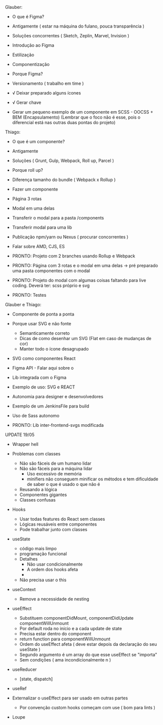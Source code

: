 Glauber:

- O que é Figma?
- Antigamente ( estar na máquina do fulano, pouca transparência )
- Soluções concorrentes ( Sketch, Zeplin, Marvel, Invision )
- Introdução ao Figma
- Estilização
- Componentização

- Porque Figma?
- Versionamento ( trabalho em time )

- √ Deixar preparado alguns ícones
- √ Gerar chave

- Gerar um pequeno exemplo de um componente em SCSS - OOCSS + BEM (Encapsulamento)
    (Lembrar que o foco não é esse, pois o diferencial está nas outras duas pontas do projeto)

Thiago:

- O que é um componente?
- Antigamente
- Soluções ( Grunt, Gulp, Webpack, Roll up, Parcel )
- Porque roll up? 
- Diferença tamanho do bundle ( Webpack x Rollup )
- Fazer um componente
- Página 3 rotas 
- Modal em uma delas
- Transferir o modal para a pasta /components
- Transferir modal para uma lib
- Publicação npm/yarn ou Nexus ( procurar concorrentes )
- Falar sobre AMD, CJS, ES

- PRONTO: Projeto com 2 branches usando Rollup e Webpack
- PRONTO: Página com 3 rotas e o modal em uma delas -> pré preparado uma pasta componentes com o modal 
- PRONTO: Projeto do modal com algumas coisas faltando para live coding. Deverá ter: scss próprio e svg 
- PRONTO: Testes

Glauber e Thiago:

- Componente de ponta a ponta
- Porque usar SVG e não fonte
  - Semanticamente correto
  - Dicas de como desenhar um SVG (Flat em caso de mudanças de cor)
  - Manter todo o ícone desagrupado
- SVG como componentes React
- Figma API - Falar aqui sobre o 
- Lib integrada com o Figma
- Exemplo de uso: SVG e REACT
- Autonomia para designer e desenvolvedores
- Exemplo de um JenkinsFile para build
- Uso de Sass autonomo

- PRONTO: Lib inter-frontend-svgs modificada

UPDATE 19/05

- Wrapper hell
- Problemas com classes
    - Não são fáceis de um humano lidar
    - Não são fáceis para a máquina lidar
        - Uso excessivo de memória
        - minifiers não conseguem minificar os métodos e tem dificuldade de saber o que é usado o que não é
    - Reusando a lógica
    - Componentes gigantes
    - Classes confusas 

- Hooks
    - Usar todas features do React sem classes
    - Lógicas reusáveis entre componentes
    - Pode trabalhar junto com classes    

- useState
    - código mais limpo
    - programação funcional
    - Detalhes
        - Não usar condicionalmente
        - A ordem dos hooks afeta
        -  
    - Não precisa usar o this       

- useContext
    - Remove a necessidade de nesting

- useEffect
    - Substituem componentDidMount, componentDidUpdate componentWillUnmount
    - Por default roda no início e a cada update de state
    - Precisa estar dentro do component
    - return function para componentWillUnmount
    - Ordem do useEffect afeta ( deve estar depois da declaração do seu useState )
    - Segundo argumento é um array do que esse useEffect se "importa"
    - Sem condições ( ama incondicionalmente n )

- useReducer
    - [state, dispatch]

- useRef

- Externalizar o useEffect para ser usado em outras partes
    - Por convenção custom hooks começam com use ( bom para lints )



- Loupe